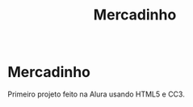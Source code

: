 <h1 align="center", font-size="45px">
    <p>Mercadinho</p>
</h1>


<h1 align="center">
    <img src="">
</h1>

# Mercadinho
Primeiro projeto feito na Alura usando HTML5 e CC3.
